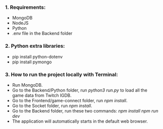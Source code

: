 ### 1. Requirements:
- MongoDB
- NodeJS
- Python
- .env file in the Backend folder

### 2. Python extra libraries:
- pip install python-dotenv
- pip install pymongo

### 3. How to run the project locally with Terminal:
- Run MongoDB.
- Go to the Backend/Python folder, run *python3 run.py* to load all the game data from Twitch IGDB.
- Go to the Frontend/game-connect folder, run *npm install*.
- Go to the Socket folder, run *npm install*.
- Go to the Backend folder, run these two commands:
*npm install*
*npm run dev*
- The application will automatically starts in the default web browser.
